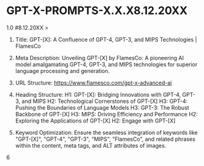 # GPT-X-PROMPTS-X.X.X8.12.20XX
1.0 #8.12.20XX  > 
1. Title:
GPT-[X]: A Confluence of GPT-4, GPT-3, and MIPS Technologies | FlamesCo

2. Meta Description:
Unveiling GPT-[X] by FlamesCo: A pioneering AI model amalgamating GPT-4, GPT-3, and MIPS technologies for superior language processing and generation.

3. URL Structure:
https://www.flamesco.com/gpt-x-advanced-ai

4. Heading Structure:
H1: GPT-[X]: Bridging Innovations with GPT-4, GPT-3, and MIPS
H2: Technological Cornerstones of GPT-[X]
H3: GPT-4: Pushing the Boundaries of Language Models
H3: GPT-3: The Robust Backbone of GPT-[X]
H3: MIPS: Driving Efficiency and Performance
H2: Exploring the Applications of GPT-[X]
H2: Engage with GPT-[X]
5. Keyword Optimization:
Ensure the seamless integration of keywords like "GPT-[X]", "GPT-4", "GPT-3", "MIPS", "FlamesCo", and related phrases within the content, meta tags, and ALT attributes of images.

6
